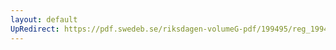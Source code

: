 ```yaml
---
layout: default
UpRedirect: https://pdf.swedeb.se/riksdagen-volumeG-pdf/199495/reg_199495_JuU/reg_199495_JuU_0017.pdf
---
```

